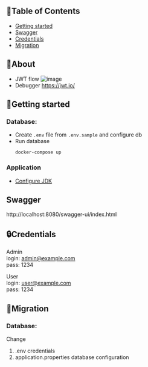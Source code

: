 ﻿## 📝Table of Contents
- [Getting started](#getting_started)
- [Swagger](#swagger)
- [Credentials](#credentials)
- [Migration](#migration)

## 🧐About
- JWT flow
  ![image](https://github.com/yaroslavsf/spring.JWT.api/assets/90136987/090087cc-a436-4c7b-9ca8-ca1aad39926b)
- Debugger
  https://jwt.io/

## 🏁Getting started <a name = "getting_started"></a>
### Database:
- Create ``.env`` file from ``.env.sample`` and configure db 
- Run database
    ```
    docker-compose up
    ```
### Application
- [Configure JDK](./HELP.md)

## Swagger <a name = "swagger"></a>
http://localhost:8080/swagger-ui/index.html

## 🔒Credentials <a name = "credentials"></a>
Admin<br>
login: admin@example.com<br>
pass: 1234

User<br>
login: user@example.com<br>
pass: 1234

## 🔧Migration <a name = "migration"></a>
### Database:
Change
1) .env credentials
2) application.properties database configuration 
